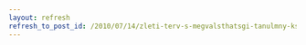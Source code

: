 ```yaml
---
layout: refresh
refresh_to_post_id: /2010/07/14/zleti-terv-s-megvalsthatsgi-tanulmny-ksztse
---
```

